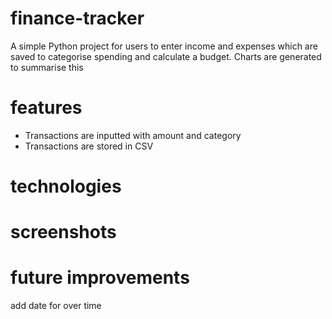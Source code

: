 # finance-tracker
A simple Python project for users to enter income and expenses which are saved to categorise spending and calculate a budget. Charts are generated to summarise this
# features
- Transactions are inputted with amount and category
- Transactions are stored in CSV
# technologies
# screenshots
# future improvements
add date for over time
